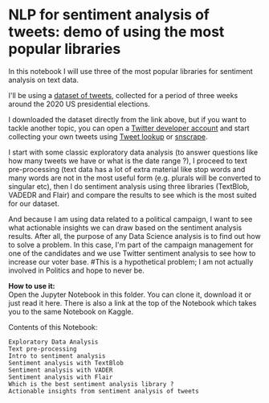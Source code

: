 # NLP for sentiment analysis of tweets: demo of using the most popular libraries

In this notebook I will use three of the most popular libraries for sentiment analysis on text data.

I'll be using a <a href='https://www.kaggle.com/manchunhui/us-election-2020-tweets/code'>dataset of tweets</a>, collected for a period of three weeks around the 2020 US presidential elections.

I downloaded the dataset directly from the link above, but if you want to tackle another topic, you can open a <a href="https://developer.twitter.com/en/apply-for-access">Twitter developer account</a> and start collecting your own tweets using <a href="https://developer.twitter.com/en/docs/twitter-api/tweets/lookup/introduction">Tweet lookup</a> or <a href="https://github.com/JustAnotherArchivist/snscrape">snscrape</a>.<br/>

I start with some classic exploratory data analysis (to answer questions like how many tweets we have or what is the date range ?), I proceed to text pre-processing (text data has a lot of extra material like stop words and many words are not in the most useful form (e.g. plurals will be converted to singular etc), then I do sentiment analysis using three libraries (TextBlob, VADEDR and Flair) and compare the results to see which is the most suited for our dataset.

And because I am using data related to a political campaign, I want to see what actionable insights we can draw based on the sentiment analysis results. After all, the purpose of any Data Science analysis is to find out how to solve a problem. In this case, I'm part of the campaign management for one of the candidates and we use Twitter sentiment analysis to see how to increase our voter base. #This is a hypothetical problem; I am not actually involved in Politics and hope to never be.

<b>How to use it:</b><br/>
Open the Jupyter Notebook in this folder. You can clone it, download it or just read it here. There is also a link at the top of the Notebook which takes you to the same Notebook on Kaggle.

Contents of this Notebook:

    Exploratory Data Analysis
    Text pre-processing
    Intro to sentiment analysis
    Sentiment analysis with TextBlob
    Sentiment analysis with VADER
    Sentiment analysis with Flair
    Which is the best sentiment analysis library ?
    Actionable insights from sentiment analysis of tweets

